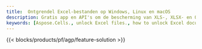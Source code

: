 ```yaml
---
title:  Ontgrendel Excel-bestanden op Windows, Linux en macOS
description: Gratis app en API's om de bescherming van XLS-, XLSX- en ODS-bestanden te verwijderen
keywords: [Aspose.Cells., unlock Excel files., how to unlock Excel document., unprotect Excel files., remove protection from Excel files., decrypt Excel Files]
---
```

{{< blocks/products/pf/agp/feature-solution >}} 

